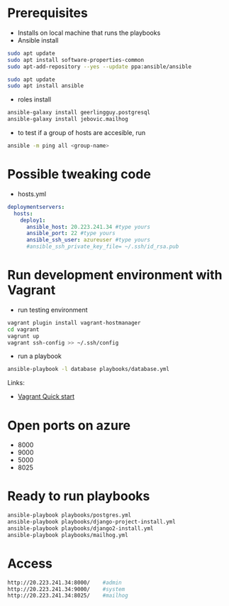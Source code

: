 # Prerequisites
* Installs on local machine that runs the playbooks
* Ansible install
```bash
sudo apt update
sudo apt install software-properties-common
sudo apt-add-repository --yes --update ppa:ansible/ansible

sudo apt update
sudo apt install ansible
```
* roles install
```bash
ansible-galaxy install geerlingguy.postgresql
ansible-galaxy install jebovic.mailhog
```
* to test if a group of hosts are accesible, run
```bash
ansible -m ping all <group-name>
```
# Possible tweaking code
* hosts.yml
```yaml
deploymentservers:
  hosts:
    deploy1:
      ansible_host: 20.223.241.34 #type yours
      ansible_port: 22 #type yours
      ansible_ssh_user: azureuser #type yours
      #ansible_ssh_private_key_file= ~/.ssh/id_rsa.pub
```
# Run development environment with Vagrant
* run testing environment
```bash
vagrant plugin install vagrant-hostmanager
cd vagrant
vagrunt up
vagrant ssh-config >> ~/.ssh/config
```
* run a playbook
```bash
ansible-playbook -l database playbooks/database.yml
```
Links:
* [Vagrant Quick start](https://learn.hashicorp.com/collections/vagrant/getting-started)

# Open ports on azure
* 8000
* 9000
* 5000
* 8025

# Ready to run playbooks
```bash
ansible-playbook playbooks/postgres.yml
ansible-playbook playbooks/django-project-install.yml
ansible-playbook playbooks/django2-install.yml
ansible-playbook playbooks/mailhog.yml
```
# Access
```bash
http://20.223.241.34:8000/    #admin
http://20.223.241.34:9000/    #system
http://20.223.241.34:8025/    #mailhog
```
